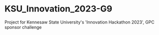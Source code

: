 # KSU_Innovation_2023-G9
Project for Kennesaw State University's 'Innovation Hackathon 2023', GPC sponsor challenge
